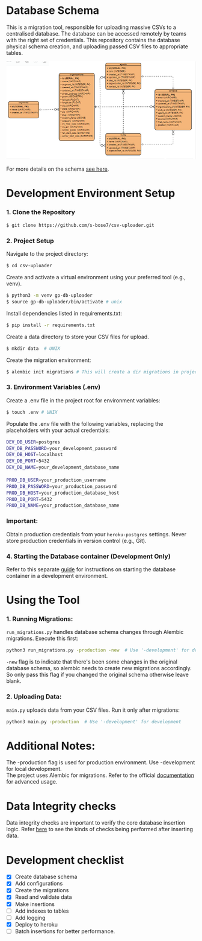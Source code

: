 # Database Schema

This is a migration tool, responsible for uploading massive CSVs to a centralised database. The database can be accessed remotely by teams with the right set of credentials. 
This repository contains the database physical schema creation, and uploading passed CSV 
files to appropriate tables. 

![database_schema](docs/database_schema.png)

For more details on the schema [see here](docs/schema.md). 

# Development Environment Setup
### 1. Clone the Repository

```Bash
$ git clone https://github.com/s-bose7/csv-uploader.git
```
### 2. Project Setup

Navigate to the project directory:
```bash
$ cd csv-uploader
```

Create and activate a virtual environment using your preferred tool (e.g., venv).
```bash
$ python3 -m venv gp-db-uploader
$ source gp-db-uploader/bin/activate # unix
```  
Install dependencies listed in requirements.txt:
```bash
$ pip install -r requirements.txt
```
Create a data directory to store your CSV files for upload.
```bash
$ mkdir data  # UNIX
```
Create the migration environment:
```bash
$ alembic init migrations # This will create a dir migrations in project root with an alembic.ini file
```
### 3. Environment Variables (.env)
Create a .env file in the project root for environment variables:
```bash
$ touch .env # UNIX
```
Populate the .env file with the following variables, replacing the placeholders with your actual credentials:
```bash
DEV_DB_USER=postgres
DEV_DB_PASSWORD=your_development_password
DEV_DB_HOST=localhost
DEV_DB_PORT=5432
DEV_DB_NAME=your_development_database_name

PROD_DB_USER=your_production_username
PROD_DB_PASSWORD=your_production_password
PROD_DB_HOST=your_production_database_host
PROD_DB_PORT=5432
PROD_DB_NAME=your_production_database_name
```
### Important:

Obtain production credentials from your `heroku-postgres` settings. Never store production credentials in version control (e.g., Git).

### 4. Starting the Database container (Development Only)

Refer to this separate [guide](docs/guide.md) for instructions on starting the database container in a development environment.

# Using the Tool

### 1. Running Migrations:

`run_migrations.py` handles database schema changes through Alembic migrations. Execute this first:

```bash
python3 run_migrations.py -production -new  # Use '-development' for development
```
`-new` flag is to indicate that there's been some changes in the original database schema, so alembic needs to create new migrations accordingly. So only pass this flag if you changed the original schema otherwise leave blank. 

### 2. Uploading Data:

`main.py` uploads data from your CSV files. Run it only after migrations:

```bash
python3 main.py -production  # Use '-development' for development
```

# Additional Notes:

The -production flag is used for production environment. Use -development for local development.  
The project uses Alembic for migrations. Refer to the official [documentation](https://alembic.sqlalchemy.org/en/latest/tutorial.html) for advanced usage.

# Data Integrity checks
Data integrity checks are important to verify the core database insertion logic.
Refer [here](docs/tests.md) to see the kinds of checks being performed after inserting data. 

# Development checklist

- [x] Create database schema
- [x] Add configurations  
- [x] Create the migrations 
- [x] Read and validate data 
- [x] Make insertions  
- [ ] Add indexes to tables 
- [ ] Add logging 
- [x] Deploy to heroku 
- [ ] Batch insertions for better performance.
